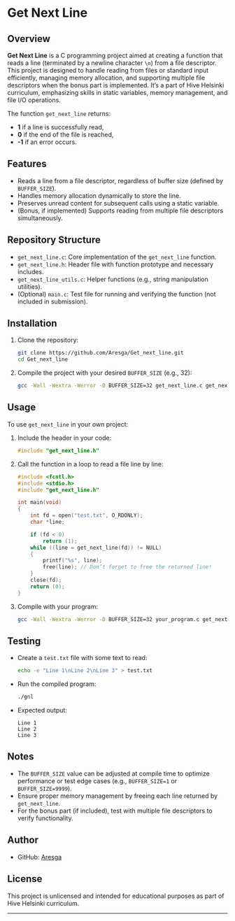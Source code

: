 # Get Next Line

## Overview

**Get Next Line** is a C programming project aimed at creating a function that reads a line (terminated by a newline character `\n`) from a file descriptor. This project is designed to handle reading from files or standard input efficiently, managing memory allocation, and supporting multiple file descriptors when the bonus part is implemented. It’s a part of Hive Helsinki curriculum, emphasizing skills in static variables, memory management, and file I/O operations.

The function `get_next_line` returns:
- **1** if a line is successfully read,
- **0** if the end of the file is reached,
- **-1** if an error occurs.

## Features

- Reads a line from a file descriptor, regardless of buffer size (defined by `BUFFER_SIZE`).
- Handles memory allocation dynamically to store the line.
- Preserves unread content for subsequent calls using a static variable.
- (Bonus, if implemented) Supports reading from multiple file descriptors simultaneously.

## Repository Structure

- `get_next_line.c`: Core implementation of the `get_next_line` function.
- `get_next_line.h`: Header file with function prototype and necessary includes.
- `get_next_line_utils.c`: Helper functions (e.g., string manipulation utilities).
- (Optional) `main.c`: Test file for running and verifying the function (not included in submission).

## Installation

1. Clone the repository:
   ```bash
   git clone https://github.com/Aresga/Get_next_line.git
   cd Get_next_line
   ```

2. Compile the project with your desired `BUFFER_SIZE` (e.g., 32):
   ```bash
   gcc -Wall -Wextra -Werror -D BUFFER_SIZE=32 get_next_line.c get_next_line_utils.c -o gnl
   ```
   
## Usage

To use `get_next_line` in your own project:

1. Include the header in your code:
   ```c
   #include "get_next_line.h"
   ```

2. Call the function in a loop to read a file line by line:
   ```c
   #include <fcntl.h>
   #include <stdio.h>
   #include "get_next_line.h"

   int main(void)
   {
       int fd = open("test.txt", O_RDONLY);
       char *line;

       if (fd < 0)
           return (1);
       while ((line = get_next_line(fd)) != NULL)
       {
           printf("%s", line);
           free(line); // Don’t forget to free the returned line!
       }
       close(fd);
       return (0);
   }
   ```

3. Compile with your program:
   ```bash
   gcc -Wall -Wextra -Werror -D BUFFER_SIZE=32 your_program.c get_next_line.c get_next_line_utils.c -o your_program
   ```

## Testing

- Create a `test.txt` file with some text to read:
  ```bash
  echo -e "Line 1\nLine 2\nLine 3" > test.txt
  ```

- Run the compiled program:
  ```bash
  ./gnl
  ```

- Expected output:
  ```
  Line 1
  Line 2
  Line 3
  ```

## Notes

- The `BUFFER_SIZE` value can be adjusted at compile time to optimize performance or test edge cases (e.g., `BUFFER_SIZE=1` or `BUFFER_SIZE=9999`).
- Ensure proper memory management by freeing each line returned by `get_next_line`.
- For the bonus part (if included), test with multiple file descriptors to verify functionality.

## Author

- GitHub: [Aresga](https://github.com/Aresga)

## License

This project is unlicensed and intended for educational purposes as part of Hive Helsinki curriculum.

---
